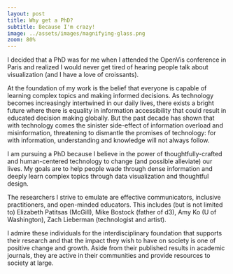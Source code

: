 ```yaml
---
layout: post
title: Why get a PhD?
subtitle: Because I'm crazy!
image: ../assets/images/magnifying-glass.png
zoom: 80%
---
```

I decided that a PhD was for me when I attended the OpenVis conference in Paris and realized I would never get tired of hearing people talk about visualization (and I have a love of croissants).

At the foundation of my work is the belief that everyone is capable of learning complex topics and making informed decisions. As technology becomes increasingly intertwined in our daily lives, there exists a bright future where there is equality in information accessibility that could result in educated decision making globally. But the past decade has shown that with technology comes the sinister side-effect of information overload and misinformation, threatening to dismantle the promises of technology: for with information, understanding and knowledge will not always follow.

I am pursuing a PhD because I believe in the power of thoughtfully-crafted and human-centered technology to change (and possible alleviate) our lives. My goals are to help people wade through dense information and deeply learn complex topics through data visualization and thoughtful design.

The researchers I strive to emulate are effective communicators, inclusive practitioners, and open-minded educators. This includes (but is not limited to) Elizabeth Patitsas (McGill), Mike Bostock (father of d3), Amy Ko (U of Washington), Zach Lieberman (technologist and artist).

I admire these individuals for the interdisciplinary foundation that supports their research and that the impact they wish to have on society is one of positive change and growth. Aside from their published results in academic journals, they are active in their communities and provide resources to society at large.

